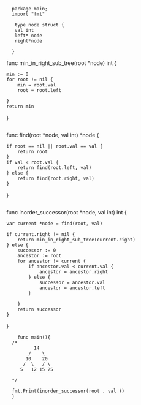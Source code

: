 
```
  package main;
  import "fmt"

```
```
   type node struct {
   val int
   left* node
   right*node
  
  }

``` 
  func min_in_right_sub_tree(root *node) int {
  
  	min := 0
  	for root != nil {
  		min = root.val
  		root = root.left
  
  	}
  	return min
  }
```
```
  func find(root *node, val int) *node {
  
  	if root == nil || root.val == val {
  		return root
  	}
  	if val < root.val {
  		return find(root.left, val)
  	} else {
  		return find(root.right, val)
  	}
  
  }
```
```
  func inorder_successor(root *node, val int) int {
  
  	var current *node = find(root, val)
  
  	if current.right != nil {
  		return min_in_right_sub_tree(current.right)
  	} else {
  		successor := 0
  		ancestor := root
  		for ancestor != current {
  			if ancestor.val < current.val {
  				ancestor = ancestor.right
  			} else {
  				successor = ancestor.val
  				ancestor = ancestor.left
  			}
  
  		}
  		return successor
  	}
  
  }

```
    func main(){
  /*
          14
        /    \ 
       10    20
      /  \   / \
     5   12 15 25 
  
  */
  
  fmt.Print(inorder_successor(root , val ))
  }

```
